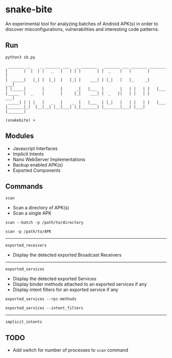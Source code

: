 # snake-bite

An experimental tool for analyzing batches of Android APK(s) in order
to discover misconfigurations, vulnerabilities and interesting code patterns.

## Run
```commandline
python3 sb.py 

 _______ __    _ _______ ___   _ _______   _______ ___ _______ _______ 
|       |  |  | |   _   |   | | |       | |  _    |   |       |       |
|  _____|   |_| |  |_|  |   |_| |    ___| | |_|   |   |_     _|    ___|
| |_____|       |       |      _|   |___  |       |   | |   | |   |___ 
|_____  |  _    |       |     |_|    ___| |  _   ||   | |   | |    ___|
 _____| | | |   |   _   |    _  |   |___  | |_|   |   | |   | |   |___ 
|_______|_|  |__|__| |__|___| |_|_______| |_______|___| |___| |_______|
    
(snakebite) > 
```

## Modules

+ Javascript Interfaces
+ Implicit Intents
+ Nano WebServer Implementations
+ Backup enabled APK(s)
+ Exported Components

## Commands

`scan`
+ Scan a directory of APK(s)
+ Scan a single APK

`scan --batch -p /path/to/directory`

`scan -p /path/to/APK`

---
`exported_receivers`
+ Display the detected exported Broadcast Receivers

---
`exported_services`
+ Display the detected exported Services
+ Display binder methods attached to an exported services if any
+ Display intent filters for an exported service if any

`exported_services --rpc-methods`

`exported_services --intent_filters`

---
`implicit_intents`

## TODO
+ Add switch for number of processes to `scan` command
